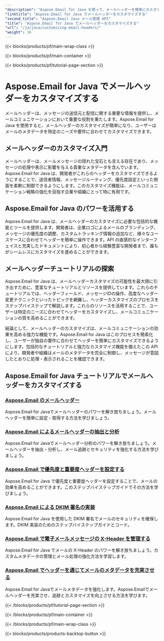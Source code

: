 ```yaml
---
"description": "Aspose.Email for Java を使って、メールヘッダーを簡単にカスタマイズする方法を学びましょう。チュートリアルを詳しく見て、メールヘッダーのカスタマイズの威力を活用しましょう。"
"linktitle": "Aspose.Email for Java でメールヘッダーをカスタマイズする"
"second_title": "Aspose.Email Java メール管理 API"
"title": "Aspose.Email for Java でメールヘッダーをカスタマイズする"
"url": "/ja/java/customizing-email-headers/"
"weight": 16
---
```


{{< blocks/products/pf/main-wrap-class >}}

{{< blocks/products/pf/main-container >}}

{{< blocks/products/pf/tutorial-page-section >}}

# Aspose.Email for Java でメールヘッダーをカスタマイズする


メールヘッダーは、メッセージの送信元と配信に関する重要な情報を提供し、メールコミュニケーションにおいて重要な役割を果たします。Aspose.Email for Java を使用すると、メールヘッダーのカスタマイズが簡単になり、ユーザーはメールのメタデータを特定のニーズや要件に合わせてカスタマイズできます。

## メールヘッダーのカスタマイズ入門

メールヘッダーは、メールメッセージの隠れた宝石とも言える存在であり、メッセージの処理や表示に影響を与える貴重なメタデータを含んでいます。Aspose.Email for Java は、開発者がこれらのヘッダーをカスタマイズできるようにすることで、送信者情報、メッセージルーティング、優先度設定といった側面を柔軟に制御できるようにします。このカスタマイズ機能は、メールコミュニケーション戦略の強化を目指す企業や組織にとって特に有用です。

## Aspose.Email for Java のパワーを活用する

Aspose.Email for Java は、メールヘッダーのカスタマイズに必要な包括的な機能とツールを提供します。開発者は、企業ロゴによるメールのブランディング、メッセージの優先度の調整、カスタムトラッキング情報の追加など、様々なユースケースに合わせてヘッダーを簡単に操作できます。API の直感的なインターフェイスと充実したドキュメントにより、初心者から経験豊富な開発者まで、誰もがシームレスにカスタマイズを進めることができます。

## メールヘッダーチュートリアルの探索

Aspose.Email for Java は、メールヘッダーカスタマイズの可能性を最大限に引き出すために、豊富なチュートリアルとリソースを提供しています。これらのチュートリアルでは、ヘッダーフィールド、メッセージIDの操作、高度なヘッダー変更テクニックといったトピックを網羅し、ヘッダーカスタマイズのプロセスをステップバイステップで解説します。これらのリソースを活用することで、ユーザーは特定のニーズに合わせてヘッダーをカスタマイズし、メールコミュニケーションの質を高めることができます。

結論として、メールヘッダーのカスタマイズは、メールコミュニケーションの効果を高める強力な機能です。Aspose.Email for Java はこのプロセスを簡素化し、ユーザーが独自の要件に合わせてヘッダーを簡単にカスタマイズできるようにします。包括的なチュートリアルと強力なカスタマイズ機能を備えたこの API により、開発者や組織はメールのメタデータを完全に制御し、メッセージが意図したとおりに処理・表示されることを確認できます。

## Aspose.Email for Java チュートリアルでメールヘッダーをカスタマイズする
### [Aspose.Email のメールヘッダー](./email-headers/)
Aspose.Email for Javaでメールヘッダーのパワーを解き放ちましょう。メールヘッダーを簡単に設定・取得する方法を学びましょう。
### [Aspose.Email によるメールヘッダーの抽出と分析](./extracting-and-analyzing-email-headers/)
Aspose.Email for Javaでメールヘッダー分析のパワーを解き放ちましょう。メールヘッダーを抽出・分析し、メール追跡とセキュリティを強化する方法を学びましょう。
### [Aspose.Email で優先度と重要度ヘッダーを設定する](./setting-priority-and-importance-headers/)
Aspose.Email for Java で優先度と重要度ヘッダーを設定することで、メールの効果を高めることができます。このステップバイステップガイドでその方法を学びましょう。
### [Aspose.Email による DKIM 署名の実装](./dkim-signatures-implementation/)
Aspose.Email for Java を使用した DKIM 署名でメールのセキュリティを確保します。DKIM 実装のためのステップバイステップガイドとコード。
### [Aspose.Email で電子メールメッセージの X-Header を管理する](./managing-x-headers-in-email-messages/)
Aspose.Email for Java でメールの X-Header のパワーを解き放ちましょう。カスタムメタデータの管理とメール処理の強化方法を学習します。
### [Aspose.Email でヘッダーを通じてメールのメタデータを充実させる](./enriching-email-metadata-through-headers/)
Aspose.Email for Javaでメールメタデータを強化します。Aspose.Emailでメールヘッダーを充実させ、追跡とカスタマイズを向上させる方法を学びます。

{{< /blocks/products/pf/tutorial-page-section >}}

{{< /blocks/products/pf/main-container >}}

{{< /blocks/products/pf/main-wrap-class >}}

{{< blocks/products/products-backtop-button >}}